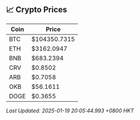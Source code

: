 ## 📈 Crypto Prices

| Coin | Price |
| ---- | ----- |
| BTC | $104350.7315 |
| ETH | $3162.0947 |
| BNB | $683.2394 |
| CRV | $0.8502 |
| ARB | $0.7058 |
| OKB | $56.1611 |
| DOGE | $0.3655 |

_Last Updated: 2025-01-19 20:05:44.993 +0800 HKT_